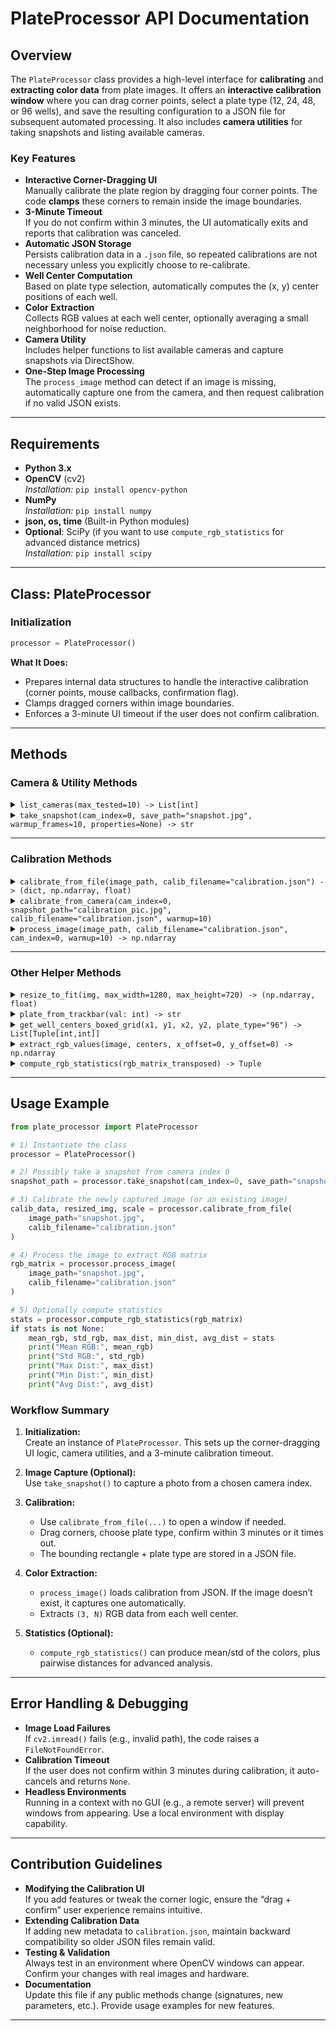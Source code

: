 # PlateProcessor API Documentation

## Overview

The `PlateProcessor` class provides a high-level interface for **calibrating** and **extracting color data** from plate images. It offers an **interactive calibration window** where you can drag corner points, select a plate type (12, 24, 48, or 96 wells), and save the resulting configuration to a JSON file for subsequent automated processing. It also includes **camera utilities** for taking snapshots and listing available cameras.  

### Key Features

- **Interactive Corner-Dragging UI**  
  Manually calibrate the plate region by dragging four corner points. The code **clamps** these corners to remain inside the image boundaries.  
- **3-Minute Timeout**  
  If you do not confirm within 3 minutes, the UI automatically exits and reports that calibration was canceled.  
- **Automatic JSON Storage**  
  Persists calibration data in a `.json` file, so repeated calibrations are not necessary unless you explicitly choose to re-calibrate.  
- **Well Center Computation**  
  Based on plate type selection, automatically computes the (x, y) center positions of each well.  
- **Color Extraction**  
  Collects RGB values at each well center, optionally averaging a small neighborhood for noise reduction.  
- **Camera Utility**  
  Includes helper functions to list available cameras and capture snapshots via DirectShow.  
- **One-Step Image Processing**  
  The `process_image` method can detect if an image is missing, automatically capture one from the camera, and then request calibration if no valid JSON exists.

---

## Requirements

- **Python 3.x**  
- **OpenCV** (cv2)  
  *Installation:* `pip install opencv-python`
- **NumPy**  
  *Installation:* `pip install numpy`
- **json, os, time** (Built-in Python modules)
- **Optional**: SciPy (if you want to use `compute_rgb_statistics` for advanced distance metrics)  
  *Installation:* `pip install scipy`

---

## Class: PlateProcessor

### Initialization

```python
processor = PlateProcessor()
```

**What It Does:**

- Prepares internal data structures to handle the interactive calibration (corner points, mouse callbacks, confirmation flag).
- Clamps dragged corners within image boundaries.
- Enforces a 3-minute UI timeout if the user does not confirm calibration.

---

## Methods

### Camera & Utility Methods

<details>
<summary><code>list_cameras(max_tested=10) -> List[int]</code></summary>

**Description:**  
Checks camera indices from 0 up to `max_tested-1` using DirectShow. Returns which ones are valid/usable.

**Parameters:**  
- `max_tested`: Maximum number of camera indices to test.

**Returns:**  
- A list of valid camera indices.

**Usage Example:**
```python
valid_cams = PlateProcessor.list_cameras()
print("Available camera indices:", valid_cams)
```
</details>

<details>
<summary><code>take_snapshot(cam_index=0, save_path="snapshot.jpg", warmup_frames=10, properties=None) -> str</code></summary>

**Description:**  
Captures a single image from the specified camera index (using DirectShow on Windows). Supports optional camera property settings (e.g., resolution).

**Parameters:**  
- `cam_index`: Which camera to use (default 0).
- `save_path`: Filename/path to save the snapshot.
- `warmup_frames`: Number of frames to discard before taking the final snapshot (for exposure stabilization).
- `properties`: A dictionary of `cv2.CAP_PROP_*` settings to adjust the camera.

**Returns:**  
- The `save_path` where the snapshot is saved.

**Usage Example:**
```python
snapshot_path = PlateProcessor.take_snapshot(cam_index=1, save_path="my_photo.jpg")
```
</details>

---

### Calibration Methods

<details>
<summary><code>calibrate_from_file(image_path, calib_filename="calibration.json") -> (dict, np.ndarray, float)</code></summary>

**Description:**  
Performs calibration using an existing image on disk. If `calibration.json` exists, the user is prompted to reuse or overwrite it. If it doesn’t exist (or is deleted), an **interactive window** opens, letting you drag corner points and pick a plate type. The code will time out if left unconfirmed for 3 minutes.

**Parameters:**  
- `image_path`: Path to the image file for calibration.
- `calib_filename`: File path for the JSON where calibration data is saved.

**Returns:**  
- A tuple containing:
  1. `calib_data` (dict) with rectangle coordinates and plate type.
  2. `resized_img` (numpy array) used for calibration UI.
  3. `scale` (float) for the resizing factor.

**Usage Example:**
```python
processor = PlateProcessor()
calib_data, resized_img, scale = processor.calibrate_from_file("plate_photo.jpg")
```
</details>

<details>
<summary><code>calibrate_from_camera(cam_index=0, snapshot_path="calibration_pic.jpg", calib_filename="calibration.json", warmup=10)</code></summary>

**Description:**  
1. Captures an image from the specified camera index.  
2. Immediately uses `calibrate_from_file` on that newly captured image.  
3. Saves calibration data to JSON.

**Parameters:**  
- `cam_index`: Camera index for capture.
- `snapshot_path`: Where to save the captured image.
- `calib_filename`: JSON file to store calibration info.
- `warmup`: How many frames to discard before snapping the final photo.

**Usage Example:**  
```python
calib_data, resized, scale = processor.calibrate_from_camera(
    cam_index=0,
    snapshot_path="live_calibration_pic.jpg",
    calib_filename="calibration.json",
    warmup=5
)
```
</details>

<details>
<summary><code>process_image(image_path, calib_filename="calibration.json", cam_index=0, warmup=10) -> np.ndarray</code></summary>

**Description:**  
A one-step method to ensure an image is available (otherwise it snaps one from the camera) and calibration is present (otherwise it launches UI). Then it extracts a `(3, N)` RGB matrix based on the bounding rectangle and plate type from JSON.

**Parameters:**  
- `image_path`: Path to the image or a desired filename for a snapshot.
- `calib_filename`: The JSON file with calibration data.
- `cam_index`: Which camera index to use if we must capture a snapshot.
- `warmup`: Warm-up frames for the camera.

**Returns:**  
- `(3, N)` array of RGB values from the wells.

**Usage Example:**  
```python
rgb_matrix = processor.process_image(
    image_path="my_plate.jpg",
    calib_filename="calibration.json",
    cam_index=0,
    warmup=5
)
print("RGB matrix shape:", rgb_matrix.shape)
```
</details>

---

### Other Helper Methods

<details>
<summary><code>resize_to_fit(img, max_width=1280, max_height=720) -> (np.ndarray, float)</code></summary>

**Description:**  
Resizes an image while preserving aspect ratio so that it does not exceed the given max width and height. Returns the resized image and the scale factor.

</details>

<details>
<summary><code>plate_from_trackbar(val: int) -> str</code></summary>

**Description:**  
Maps the trackbar integer value (0..3) to a string representing the plate type ("12", "24", "48", "96").  
Used internally during calibration UI to reflect the user’s choice.

</details>

<details>
<summary><code>get_well_centers_boxed_grid(x1, y1, x2, y2, plate_type="96") -> List[Tuple[int,int]]</code></summary>

**Description:**  
Computes the (x, y) coordinates of well centers within a rectangular region. The grid size depends on the chosen plate type.

</details>

<details>
<summary><code>extract_rgb_values(image, centers, x_offset=0, y_offset=0) -> np.ndarray</code></summary>

**Description:**  
Extracts the RGB values at each center plus its 4-connected neighbors, then averages them. Returns a `(3, N)` matrix of RGB values.

</details>

<details>
<summary><code>compute_rgb_statistics(rgb_matrix_transposed) -> Tuple</code></summary>

**Description:**  
Given a `(3 x N)` matrix (RGB values), it computes several statistics: mean, standard deviation, and pairwise Euclidean distances (max, min, and average). Requires SciPy.

```python
stats = processor.compute_rgb_statistics(rgb_matrix)
(mean_rgb, std_rgb, max_dist, min_dist, avg_dist) = stats
```
</details>

---

## Usage Example

```python
from plate_processor import PlateProcessor

# 1) Instantiate the class
processor = PlateProcessor()

# 2) Possibly take a snapshot from camera index 0
snapshot_path = processor.take_snapshot(cam_index=0, save_path="snapshot.jpg", warmup_frames=5)

# 3) Calibrate the newly captured image (or an existing image)
calib_data, resized_img, scale = processor.calibrate_from_file(
    image_path="snapshot.jpg",
    calib_filename="calibration.json"
)

# 4) Process the image to extract RGB matrix
rgb_matrix = processor.process_image(
    image_path="snapshot.jpg",
    calib_filename="calibration.json"
)

# 5) Optionally compute statistics
stats = processor.compute_rgb_statistics(rgb_matrix)
if stats is not None:
    mean_rgb, std_rgb, max_dist, min_dist, avg_dist = stats
    print("Mean RGB:", mean_rgb)
    print("Std RGB:", std_rgb)
    print("Max Dist:", max_dist)
    print("Min Dist:", min_dist)
    print("Avg Dist:", avg_dist)
```

### Workflow Summary

1. **Initialization:**  
   Create an instance of `PlateProcessor`. This sets up the corner-dragging UI logic, camera utilities, and a 3-minute calibration timeout.

2. **Image Capture (Optional):**  
   Use `take_snapshot()` to capture a photo from a chosen camera index.

3. **Calibration:**  
   - Use `calibrate_from_file(...)` to open a window if needed.  
   - Drag corners, choose plate type, confirm within 3 minutes or it times out.  
   - The bounding rectangle + plate type are stored in a JSON file.

4. **Color Extraction:**  
   - `process_image()` loads calibration from JSON. If the image doesn’t exist, it captures one automatically.  
   - Extracts `(3, N)` RGB data from each well center.

5. **Statistics (Optional):**  
   - `compute_rgb_statistics()` can produce mean/std of the colors, plus pairwise distances for advanced analysis.

---

## Error Handling & Debugging

- **Image Load Failures**  
  If `cv2.imread()` fails (e.g., invalid path), the code raises a `FileNotFoundError`.  
- **Calibration Timeout**  
  If the user does not confirm within 3 minutes during calibration, it auto-cancels and returns `None`.  
- **Headless Environments**  
  Running in a context with no GUI (e.g., a remote server) will prevent windows from appearing. Use a local environment with display capability.  

---

## Contribution Guidelines

- **Modifying the Calibration UI**  
  If you add features or tweak the corner logic, ensure the “drag + confirm” user experience remains intuitive.  
- **Extending Calibration Data**  
  If adding new metadata to `calibration.json`, maintain backward compatibility so older JSON files remain valid.  
- **Testing & Validation**  
  Always test in an environment where OpenCV windows can appear. Confirm your changes with real images and hardware.  
- **Documentation**  
  Update this file if any public methods change (signatures, new parameters, etc.). Provide usage examples for new features.

---
